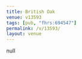 ```yaml
---
title: British Oak
venue: v13593
tags: [pub, "fhrs:694547"]
permalink: /v/13593/
layout: venue
---
```

null
